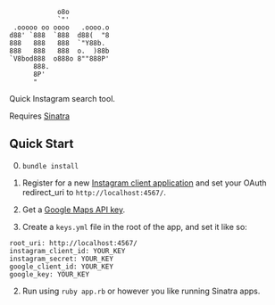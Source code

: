 ```
            o8o
            `"'
 .ooooo oo oooo   .oooo.o
d88' `888  `888  d88(  "8
888   888   888  `"Y88b.
888   888   888  o.  )88b
`V8bod888  o888o 8""888P'
      888.
      8P'
      "
```


Quick Instagram search tool.

Requires [Sinatra](http://www.sinatrarb.com/)

## Quick Start

0. `bundle install`

1. Register for a new [Instagram client application](http://instagram.com/developer/clients/register/) and set your OAuth redirect_uri to `http://localhost:4567/`.

2. Get a [Google Maps API key](https://developers.google.com/maps/documentation/javascript/tutorial#api_key).

3. Create a `keys.yml` file in the root of the app, and set it like so:

```
root_uri: http://localhost:4567/
instagram_client_id: YOUR_KEY
instagram_secret: YOUR_KEY
google_client_id: YOUR_KEY
google_key: YOUR_KEY
```

2. Run using `ruby app.rb` or however you like running Sinatra apps.

